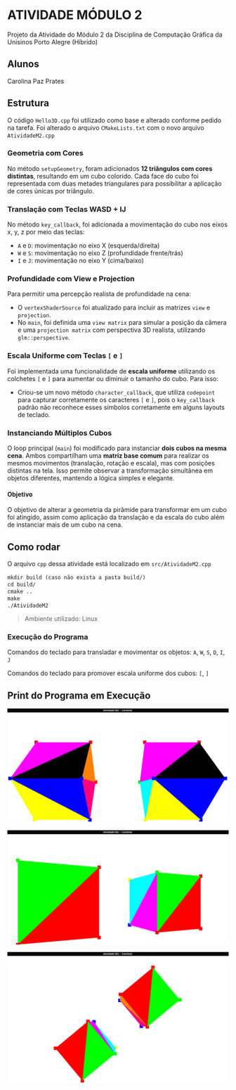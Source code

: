 # ATIVIDADE MÓDULO 2
Projeto da Atividade do Módulo 2 da Disciplina de Computação Gráfica da Unisinos Porto Alegre (Híbrido)

## Alunos 
Carolina Paz Prates

## Estrutura
O código `Hello3D.cpp` foi utilizado como base e alterado conforme pedido na tarefa.
Foi alterado o arquivo `CMakeLists.txt` com o novo arquivo `AtividadeM2.cpp`

### Geometria com Cores

No método `setupGeometry`, foram adicionados **12 triângulos com cores distintas**, resultando em um cubo colorido. Cada face do cubo foi representada com duas metades triangulares para possibilitar a aplicação de cores únicas por triângulo.

### Translação com Teclas WASD + IJ
No método `key_callback`, foi adicionada a movimentação do cubo nos eixos x, y, z por meio das teclas:
- `A` e `D`: movimentação no eixo X (esquerda/direita)
- `W` e `S`: movimentação no eixo Z (profundidade frente/trás)
- `I` e `J`: movimentação no eixo Y (cima/baixo)

### Profundidade com View e Projection
Para permitir uma percepção realista de profundidade na cena:
- O `vertexShaderSource` foi atualizado para incluir as matrizes `view` e `projection`.
- No `main`, foi definida uma `view matrix` para simular a posição da câmera e uma `projection matrix` com perspectiva 3D realista, utilizando `glm::perspective`.

### Escala Uniforme com Teclas `[` e `]`
Foi implementada uma funcionalidade de **escala uniforme** utilizando os colchetes `[` e `]` para aumentar ou diminuir o tamanho do cubo. Para isso:
- Criou-se um novo método `character_callback`, que utiliza `codepoint` para capturar corretamente os caracteres `[` e `]`, pois o `key_callback` padrão não reconhece esses símbolos corretamente em alguns layouts de teclado.

### Instanciando Múltiplos Cubos
O loop principal (`main`) foi modificado para instanciar **dois cubos na mesma cena**. Ambos compartilham uma **matriz base comum** para realizar os mesmos movimentos (translação, rotação e escala), mas com posições distintas na tela. Isso permite observar a transformação simultânea em objetos diferentes, mantendo a lógica simples e elegante.

#### Objetivo

O objetivo de alterar a geometria da pirâmide para transformar em um cubo foi atingido, assim como aplicação da translação e da escala do cubo além de instanciar mais de um cubo na cena.

## Como rodar

O arquivo `cpp` dessa atividade está localizado em `src/AtividadeM2.cpp`

```
mkdir build (caso não exista a pasta build/)
cd build/
cmake .. 
make 
./AtividadeM2
```

> Ambiente utilizado: Linux

### Execução do Programa

Comandos do teclado para transladar e movimentar os objetos: `A`, `W`, `S`, `D`, `I`, `J`

Comandos do teclado para promover escala uniforme dos cubos: `[`, `]` 

## Print do Programa em Execução

![Cubos1](https://github.com/cpprates/ProjetosCG/blob/main/src/AtividadeM2/images/AtividadeM2-1.png?raw=true)

![Cubos2](https://github.com/cpprates/ProjetosCG/blob/main/src/AtividadeM2/images/AtividadeM2-2.png?raw=true)

![Cubos3](https://github.com/cpprates/ProjetosCG/blob/main/src/AtividadeM2/images/AtividadeM2-3.png?raw=true)